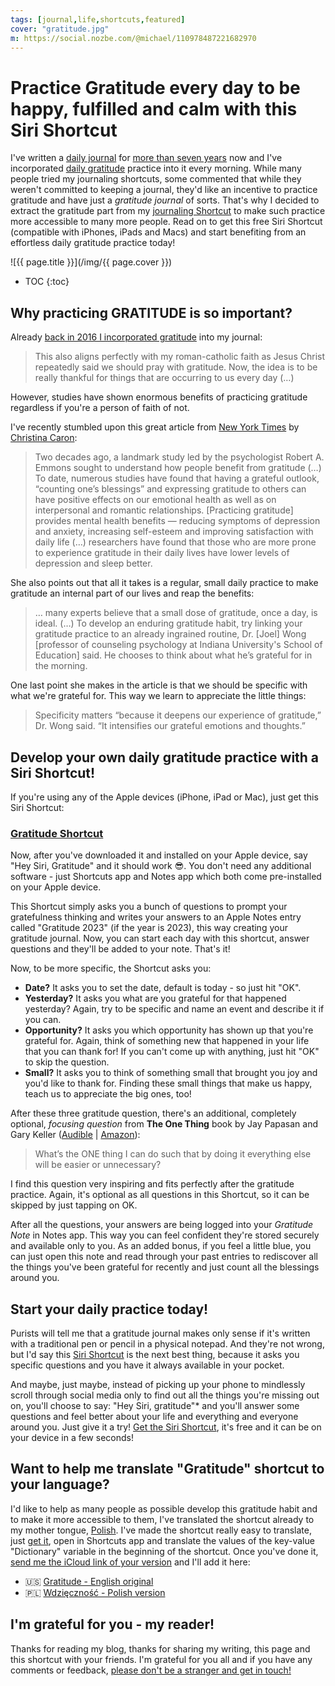 ```yaml
---
tags: [journal,life,shortcuts,featured]
cover: "gratitude.jpg"
m: https://social.nozbe.com/@michael/110978487221682970
---
```


# Practice Gratitude every day to be happy, fulfilled and calm with this Siri Shortcut

I've written a [daily journal](/journal/) for [more than seven years](/journal16/) now and I've incorporated [daily gratitude](/journal22) practice into it every morning. While many people tried my journaling shortcuts, some commented that while they weren't committed to keeping a journal, they'd like an incentive to practice gratitude and have just a *gratitude journal* of sorts. That's why I decided to extract the gratitude part from my [journaling Shortcut](/journal-basic/) to make such practice more accessible to many more people. Read on to get this free Siri Shortcut (compatible with iPhones, iPads and Macs) and start benefiting from an effortless daily gratitude practice today!

<!--More-->

![{{ page.title }}](/img/{{ page.cover }})

* TOC
{:toc}

## Why practicing GRATITUDE is so important?

Already [back in 2016 I incorporated gratitude](/journal16) into my journal:

> This also aligns perfectly with my roman-catholic faith as Jesus Christ repeatedly said we should pray with gratitude. Now, the idea is to be really thankful for things that are occurring to us every day (…)

However, studies have shown enormous benefits of practicing gratitude regardless if you're a person of faith of not.

I've recently stumbled upon this great article from [New York Times](https://www.nytimes.com/2023/06/08/well/mind/gratitude-health-benefits.html) by [Christina Caron](https://www.nytimes.com/by/christina-caron):

> Two decades ago, a landmark study led by the psychologist Robert A. Emmons sought to understand how people benefit from gratitude (…) To date, numerous studies have found that having a grateful outlook, “counting one’s blessings” and expressing gratitude to others can have positive effects on our emotional health as well as on interpersonal and romantic relationships. [Practicing gratitude] provides mental health benefits — reducing symptoms of depression and anxiety, increasing self-esteem and improving satisfaction with daily life (…) researchers have found that those who are more prone to experience gratitude in their daily lives have lower levels of depression and sleep better.

She also points out that all it takes is a regular, small daily practice to make gratitude an internal part of our lives and reap the benefits:

> … many experts believe that a small dose of gratitude, once a day, is ideal. (…) To develop an enduring gratitude habit, try linking your gratitude practice to an already ingrained routine, Dr. [Joel] Wong [professor of counseling psychology at Indiana University's School of Education] said. He chooses to think about what he’s grateful for in the morning.

One last point she makes in the article is that we should be specific with what we're grateful for. This way we learn to appreciate the little things:

> Specificity matters “because it deepens our experience of gratitude,” Dr. Wong said. “It intensifies our grateful emotions and thoughts.”

## Develop your own daily gratitude practice with a Siri Shortcut!

If you're using any of the Apple devices (iPhone, iPad or Mac), just get this Siri Shortcut:

### [Gratitude Shortcut][g]

Now, after you've downloaded it and installed on your Apple device, say "Hey Siri, Gratitude" and it should work 😎. You don't need any additional software - just Shortcuts app and Notes app which both come pre-installed on your Apple device.

This Shortcut simply asks you a bunch of questions to prompt your gratefulness thinking and writes your answers to an Apple Notes entry called "Gratitude 2023" (if the year is 2023), this way creating your gratitude journal. Now, you can start each day with this shortcut, answer questions and they'll be added to your note. That's it!

Now, to be more specific, the Shortcut asks you:

- **Date?** It asks you to set the date, default is today - so just hit "OK".
- **Yesterday?** It asks you what are you grateful for that happened yesterday? Again, try to be specific and name an event and describe it if you can.
- **Opportunity?** It asks you which opportunity has shown up that you're grateful for. Again, think of something new that happened in your life that you can thank for! If you can't come up with anything, just hit "OK" to skip the question.
- **Small?** It asks you to think of something small that brought you joy and you'd like to thank for. Finding these small things that make us happy, teach us to appreciate the big ones, too!

After these three gratitude question, there's an additional, completely optional, *focusing question* from **The One Thing** book by Jay Papasan and Gary Keller ([Audible](https://www.audible.com/pd/B00FPMTCGQ?tag=sliwinski-20) | [Amazon](https://www.amazon.com/dp/1885167776?tag=sliwinski-20)):

> What’s the ONE thing I can do such that by doing it everything else will be easier or unnecessary?

I find this question very inspiring and fits perfectly after the gratitude practice. Again, it's optional as all questions in this Shortcut, so it can be skipped by just tapping on OK.

After all the questions, your answers are being logged into your *Gratitude Note* in Notes app. This way you can feel confident they're stored securely and available only to you. As an added bonus, if you feel a little blue, you can just open this note and read through your past entries to rediscover all the things you've been grateful for recently and just count all the blessings around you.

## Start your daily practice today!

Purists will tell me that a gratitude journal makes only sense if it's written with a traditional pen or pencil in a physical notepad. And they're not wrong, but I'd say this [Siri Shortcut][g] is the next best thing, because it asks you specific questions and you have it always available in your pocket.

And maybe, just maybe, instead of picking up your phone to mindlessly scroll through social media only to find out all the things you're missing out on, you'll choose to say: "Hey Siri, gratitude"* and you'll answer some questions and feel better about your life and everything and everyone around you. Just give it a try! [Get the Siri Shortcut][g], it's free and it can be on your device in a few seconds!

## Want to help me translate "Gratitude" shortcut to your language?

I'd like to help as many people as possible develop this gratitude habit and to make it more accessible to them, I've translated the shortcut already to my mother tongue, [Polish](/pl/wdziecznosc/). I've made the shortcut really easy to translate, just [get it][g], open in Shortcuts app and translate the values of the key-value "Dictionary" variable in the beginning of the shortcut. Once you've done it, [send me the iCloud link of your version](/contact) and I'll add it here:

- 🇺🇸 [Gratitude - English original][g]
- 🇵🇱 [Wdzięczność - Polish version][gp]

## I'm grateful for you - my reader!

Thanks for reading my blog, thanks for sharing my writing, this page and this shortcut with your friends. I'm grateful for you all and if you have any comments or feedback, [please don't be a stranger and get in touch!](/contact)

[g]: https://www.icloud.com/shortcuts/1206759d36c34963860e5985aff63466
[gp]: https://www.icloud.com/shortcuts/a7d8401d7d124b05befd5b070d0b5425

[n]: https://michael.gratis/nozbe
[np]: https://michael.gratis/nozbepersonal